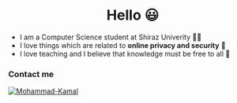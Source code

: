 <h1 align="center">Hello 😃</h1>

<ul>
    <li>I am a Computer Science student at Shiraz Univerity 👨‍🎓</li>
    <li>I love things which are related to <b>online privacy and security</b> 🔐</li>
    <li>I love teaching and I believe that knowledge must be free to all 📖</li>
</ul>

<h3>Contact me</h3>
  <p >
    <a href="https://www.linkedin.com/in/mohammad-kamal-mk" target="_blank"
      ><img
        src="https://img.shields.io/badge/LinkedIn-0077B5?style=for-the-badge&logo=linkedin&logoColor=white"
        alt="Mohammad-Kamal"
    /></a>
  </p>
